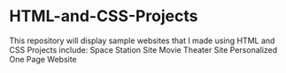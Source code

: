 # HTML-and-CSS-Projects
This repository will display sample websites that I made using HTML and CSS
  Projects include:
  Space Station Site
  Movie Theater Site
  Personalized One Page Website
